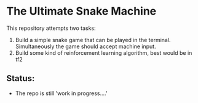 # The Ultimate Snake Machine

This repository attempts two tasks:
1. Build a simple snake game that can be played in the terminal.
Simultaneously the game should accept machine input.
2. Build some kind of reinforcement learning algorithm, best would be in tf2

## Status:
- The repo is still 'work in progress....'

